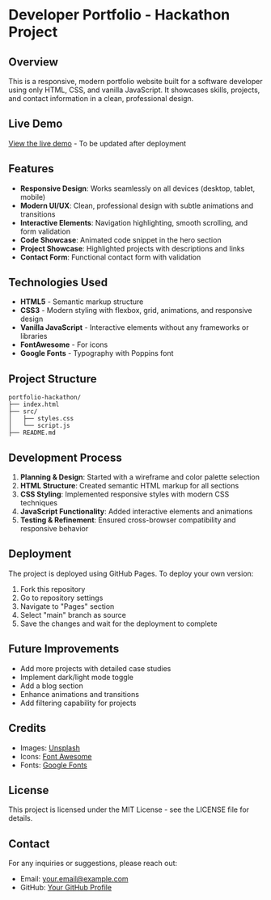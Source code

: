 
# Developer Portfolio - Hackathon Project

## Overview

This is a responsive, modern portfolio website built for a software developer using only HTML, CSS, and vanilla JavaScript. It showcases skills, projects, and contact information in a clean, professional design.

## Live Demo

[View the live demo](https://your-github-username.github.io/portfolio-hackathon/) - To be updated after deployment

## Features

- **Responsive Design**: Works seamlessly on all devices (desktop, tablet, mobile)
- **Modern UI/UX**: Clean, professional design with subtle animations and transitions
- **Interactive Elements**: Navigation highlighting, smooth scrolling, and form validation
- **Code Showcase**: Animated code snippet in the hero section
- **Project Showcase**: Highlighted projects with descriptions and links
- **Contact Form**: Functional contact form with validation

## Technologies Used

- **HTML5** - Semantic markup structure
- **CSS3** - Modern styling with flexbox, grid, animations, and responsive design
- **Vanilla JavaScript** - Interactive elements without any frameworks or libraries
- **FontAwesome** - For icons
- **Google Fonts** - Typography with Poppins font

## Project Structure

```
portfolio-hackathon/
├── index.html
├── src/
│   ├── styles.css
│   └── script.js
├── README.md
```

## Development Process

1. **Planning & Design**: Started with a wireframe and color palette selection
2. **HTML Structure**: Created semantic HTML markup for all sections
3. **CSS Styling**: Implemented responsive styles with modern CSS techniques
4. **JavaScript Functionality**: Added interactive elements and animations
5. **Testing & Refinement**: Ensured cross-browser compatibility and responsive behavior

## Deployment

The project is deployed using GitHub Pages. To deploy your own version:

1. Fork this repository
2. Go to repository settings
3. Navigate to "Pages" section
4. Select "main" branch as source
5. Save the changes and wait for the deployment to complete

## Future Improvements

- Add more projects with detailed case studies
- Implement dark/light mode toggle
- Add a blog section
- Enhance animations and transitions
- Add filtering capability for projects

## Credits

- Images: [Unsplash](https://unsplash.com)
- Icons: [Font Awesome](https://fontawesome.com)
- Fonts: [Google Fonts](https://fonts.google.com)

## License

This project is licensed under the MIT License - see the LICENSE file for details.

## Contact

For any inquiries or suggestions, please reach out:
- Email: your.email@example.com
- GitHub: [Your GitHub Profile](https://github.com/your-username)
